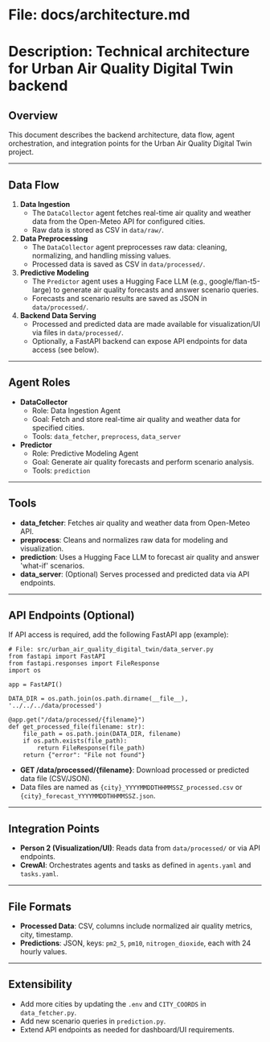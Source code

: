 # File: docs/architecture.md

# Description: Technical architecture for Urban Air Quality Digital Twin backend

## Overview

This document describes the backend architecture, data flow, agent orchestration, and integration points for the Urban Air Quality Digital Twin project.

---

## Data Flow

1. **Data Ingestion**
   - The `DataCollector` agent fetches real-time air quality and weather data from the Open-Meteo API for configured cities.
   - Raw data is stored as CSV in `data/raw/`.
2. **Data Preprocessing**
   - The `DataCollector` agent preprocesses raw data: cleaning, normalizing, and handling missing values.
   - Processed data is saved as CSV in `data/processed/`.
3. **Predictive Modeling**
   - The `Predictor` agent uses a Hugging Face LLM (e.g., google/flan-t5-large) to generate air quality forecasts and answer scenario queries.
   - Forecasts and scenario results are saved as JSON in `data/processed/`.
4. **Backend Data Serving**
   - Processed and predicted data are made available for visualization/UI via files in `data/processed/`.
   - Optionally, a FastAPI backend can expose API endpoints for data access (see below).

---

## Agent Roles

- **DataCollector**
  - Role: Data Ingestion Agent
  - Goal: Fetch and store real-time air quality and weather data for specified cities.
  - Tools: `data_fetcher`, `preprocess`, `data_server`
- **Predictor**
  - Role: Predictive Modeling Agent
  - Goal: Generate air quality forecasts and perform scenario analysis.
  - Tools: `prediction`

---

## Tools

- **data_fetcher**: Fetches air quality and weather data from Open-Meteo API.
- **preprocess**: Cleans and normalizes raw data for modeling and visualization.
- **prediction**: Uses a Hugging Face LLM to forecast air quality and answer 'what-if' scenarios.
- **data_server**: (Optional) Serves processed and predicted data via API endpoints.

---

## API Endpoints (Optional)

If API access is required, add the following FastAPI app (example):

```
# File: src/urban_air_quality_digital_twin/data_server.py
from fastapi import FastAPI
from fastapi.responses import FileResponse
import os

app = FastAPI()

DATA_DIR = os.path.join(os.path.dirname(__file__), '../../../data/processed')

@app.get("/data/processed/{filename}")
def get_processed_file(filename: str):
    file_path = os.path.join(DATA_DIR, filename)
    if os.path.exists(file_path):
        return FileResponse(file_path)
    return {"error": "File not found"}
```

- **GET /data/processed/{filename}**: Download processed or predicted data file (CSV/JSON).
- Data files are named as `{city}_YYYYMMDDTHHMMSSZ_processed.csv` or `{city}_forecast_YYYYMMDDTHHMMSSZ.json`.

---

## Integration Points

- **Person 2 (Visualization/UI)**: Reads data from `data/processed/` or via API endpoints.
- **CrewAI**: Orchestrates agents and tasks as defined in `agents.yaml` and `tasks.yaml`.

---

## File Formats

- **Processed Data**: CSV, columns include normalized air quality metrics, city, timestamp.
- **Predictions**: JSON, keys: `pm2_5`, `pm10`, `nitrogen_dioxide`, each with 24 hourly values.

---

## Extensibility

- Add more cities by updating the `.env` and `CITY_COORDS` in `data_fetcher.py`.
- Add new scenario queries in `prediction.py`.
- Extend API endpoints as needed for dashboard/UI requirements.
